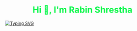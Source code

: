 <h1 align="center" style="color: #00F747FF; font-size: 28px;">Hi 👋, I'm Rabin Shrestha</h1>

<a href="https://git.io/typing-svg"><img src="https://readme-typing-svg.demolab.com?font=Fira+Code&weight=450&size=24&duration=2000&pause=1000&color=00F747&center=true&vCenter=true&width=850&lines=Hello+Folks!!+%F0%9F%91%8B%F0%9F%91%8B;I'm+a+CSE+Undergraduate%2C;A+JavaScript+Front+End+Developer;Passionate+AI%2C+Data+Science%2C+ML+Learner.." alt="Typing SVG" /></a>
